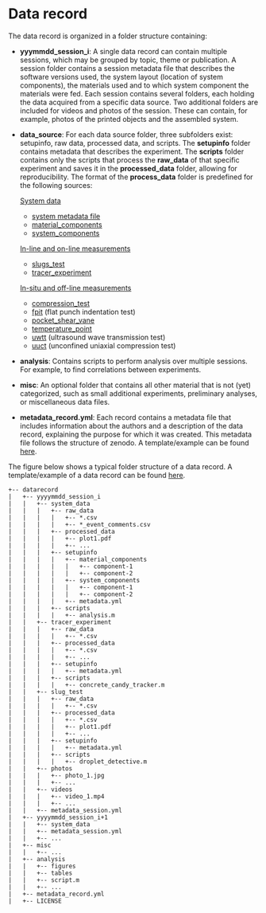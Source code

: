 # Data record 

The data record is organized in a folder structure containing: 
  - **yyymmdd_session_i**: A single data record can contain multiple sessions, which may be grouped by topic, theme or publication. A session folder contains a session metadata file that describes the software versions used, the system layout (location of system components), the materials used and to which system component the materials were fed. Each session contains several folders, each holding the data acquired from a specific data source. Two additional folders are included for videos and photos of the session. These can contain, for example, photos of the printed objects and the assembled system.
  - **data_source**: For each data source folder, three subfolders exist: setupinfo, raw data, processed data, and scripts. The **setupinfo** folder contains metadata that describes the experiment. The **scripts** folder contains only the scripts that process the **raw_data** of that specific experiment and saves it in the **processed_data** folder, allowing for reproducibility. The format of the __process_data__ folder is predefined for the following sources:

    [System data](system_data/README.md) 
      - [system metadata file](system_data/metadata_file.md)
      - [material_components](system_data/material_components.md)
      - [system_components](system_data/system_components.md)
    
    [In-line and on-line measurements](inline_online_measurements/README.md)    
      - [slugs_test](inline_online_measurements/slugs_test.md)
      - [tracer_experiment](inline_online_measurements/tracer_experiment.md)
        
    [In-situ and off-line measurements](insitu_offline_measurements/README.md)
      - [compression_test](insitu_offline_measurements/compression_test.md)
      - [fpit](insitu_offline_measurements/flat_punch_indentation_test.md) (flat punch indentation test)
      - [pocket_shear_vane](insitu_offline_measurements/pocket_shear_vane_test.md)
      - [temperature_point](insitu_offline_measurements/temperature_point.md)
      - [uwtt](insitu_offline_measurements/ultrasonic_wave_transmission_test.md) (ultrasound wave transmission test)
      - [uuct](insitu_offline_measurements/unconfined_uniaxial_compression_test.md) (unconfined uniaxial compression test)
        
- **analysis**: Contains scripts to perform analysis over multiple sessions. For example, to find correlations between experiments. 
- **misc**: An optional folder that contains all other material that is not (yet) categorized, such as small additional experiments, preliminary analyses, or miscellaneous data files.
- **metadata_record.yml**: Each record contains a metadata file that includes information about the authors and a description of the data record, explaining the purpose for which it was created. This metadata file follows the structure of zenodo. A template/example can be found [here](../src/template/metadata_record.yml).

The figure below shows a typical folder structure of a data record. A template/example of a data record can be found [here](src/template).

```
+-- datarecord
|   +-- yyyymmdd_session_i
|   |   +-- system_data
|   |   |   +-- raw_data
|   |   |   |   +-- *.csv
|   |   |   |   +-- *_event_comments.csv
|   |   |   +-- processed_data
|   |   |   |   +-- plot1.pdf
|   |   |   |   +-- ...
|   |   |   +-- setupinfo
|   |   |   |   +-- material_components
|   |   |   |   |   +-- component-1
|   |   |   |   |   +-- component-2
|   |   |   |   +-- system_components
|   |   |   |   |   +-- component-1
|   |   |   |   |   +-- component-2
|   |   |   |   +-- metadata.yml
|   |   |   +-- scripts
|   |   |   |   +-- analysis.m
|   |   +-- tracer_experiment
|   |   |   +-- raw_data
|   |   |   |   +-- *.csv
|   |   |   +-- processed_data
|   |   |   |   +-- *.csv
|   |   |   |   +-- ...
|   |   |   +-- setupinfo
|   |   |   |   +-- metadata.yml
|   |   |   +-- scripts
|   |   |   |   +-- concrete_candy_tracker.m
|   |   +-- slug_test
|   |   |   +-- raw_data
|   |   |   |   +-- *.csv
|   |   |   +-- processed_data
|   |   |   |   +-- *.csv
|   |   |   |   +-- plot1.pdf
|   |   |   |   +-- ...
|   |   |   +-- setupinfo
|   |   |   |   +-- metadata.yml
|   |   |   +-- scripts
|   |   |   |   +-- droplet_detective.m
|   |   +-- photos
|   |   |   +-- photo_1.jpg
|   |   |   +-- ...
|   |   +-- videos
|   |   |   +-- video_1.mp4
|   |   |   +-- ...    
|   |   +-- metadata_session.yml
|   +-- yyyymmdd_session_i+1
|   |   +-- system_data
|   |   +-- metadata_session.yml
|   |   +-- ...
|   +-- misc
|   |   +-- ...
|   +-- analysis
|   |   +-- figures
|   |   +-- tables
|   |   +-- script.m
|   |   +-- ...
|   +-- metadata_record.yml
|   +-- LICENSE
```

